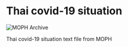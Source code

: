 # Thai covid-19 situation

![MOPH Archive](https://github.com/PyThaiNLP/thai-covid-19-situation/workflows/MOPH%20Archive/badge.svg)

Thai covid-19 situation text file from MOPH

